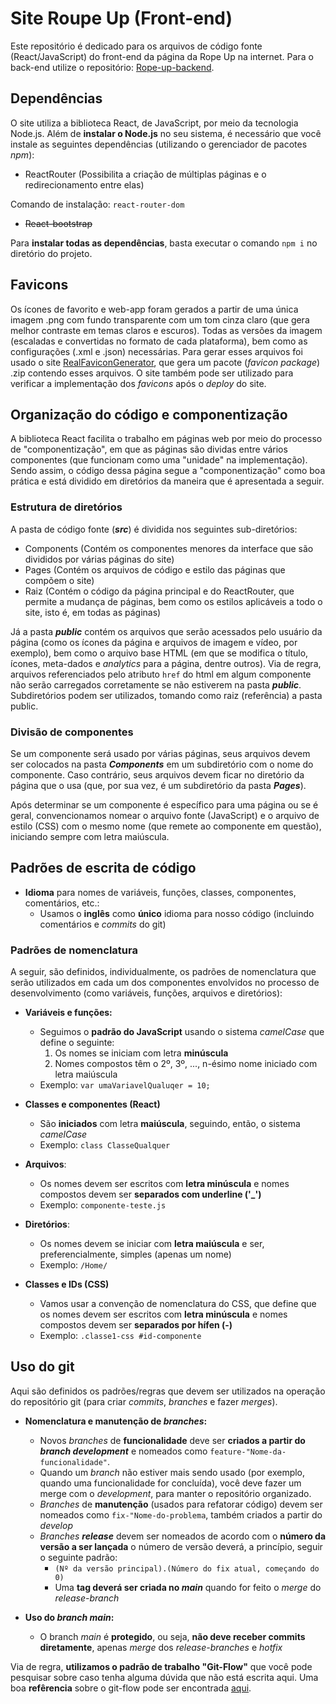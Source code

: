 # Site Roupe Up (Front-end)

Este repositório é dedicado para os arquivos de código fonte (React/JavaScript) do front-end da página da Rope Up na internet. Para o back-end utilize o repositório: [Rope-up-backend](https://github.com/heliorneto/Rope-up-backend).

## Dependências

O site utiliza a biblioteca React, de JavaScript, por meio da tecnologia Node.js. Além de **instalar o Node.js** no seu sistema, é necessário que você instale as seguintes dependências (utilizando o gerenciador de pacotes *npm*):

- ReactRouter (Possibilita a criação de múltiplas páginas e o redirecionamento entre elas)

Comando de instalação: `react-router-dom`

- ~~React-bootstrap~~

Para **instalar todas as dependências**, basta executar o comando `npm i` no diretório do projeto.

## Favicons

Os ícones de favorito e web-app foram gerados a partir de uma única imagem .png com fundo transparente com um tom cinza claro (que gera melhor contraste em temas claros e escuros). Todas as versões da imagem (escaladas e convertidas no formato de cada plataforma), bem como as configurações (.xml e .json) necessárias. Para gerar esses arquivos foi usado o site [RealFaviconGenerator](https://realfavicongenerator.net/), que gera um pacote (*favicon package*) .zip contendo esses arquivos. O site também pode ser utilizado para verificar a implementação dos *favicons* após o *deploy* do site.

## Organização do código e componentização

A biblioteca React facilita o trabalho em páginas web por meio do processo de "componentização", em que as páginas são dividas entre vários componentes (que funcionam como uma "unidade" na implementação). Sendo assim, o código dessa página segue a "componentização" como boa prática e está dividido em diretórios da maneira que é apresentada a seguir.

### Estrutura de diretórios

A pasta de código fonte (***src***) é dividida nos seguintes sub-diretórios:

- Components (Contém os componentes menores da interface que são divididos por várias páginas do site)
- Pages (Contém os arquivos de código e estilo das páginas que compõem o site)
- Raiz (Contém o código da página principal e do ReactRouter, que permite a mudança de páginas, bem como os estilos aplicáveis a todo o site, isto é, em todas as páginas)

Já a pasta ***public*** contém os arquivos que serão acessados pelo usuário da página (como os ícones da página e arquivos de imagem e vídeo, por exemplo), bem como o arquivo base HTML (em que se modifica o título, ícones, meta-dados e *analytics* para a página, dentre outros). Via de regra, arquivos referenciados pelo atributo `href` do html em algum componente não serão carregados corretamente se não estiverem na pasta ***public***. Subdiretórios podem ser utilizados, tomando como raiz (referência) a pasta public.

### Divisão de componentes

Se um componente será usado por várias páginas, seus arquivos devem ser colocados na pasta ***Components*** em um subdiretório com o nome do componente. Caso contrário, seus arquivos devem ficar no diretório da página que o usa (que, por sua vez, é um subdiretório da pasta ***Pages***).

Após determinar se um componente é específico para uma página ou se é geral, convencionamos nomear o arquivo fonte (JavaScript) e o arquivo de estilo (CSS) com o mesmo nome (que remete ao componente em questão), iniciando sempre com letra maiúscula.

## Padrões de escrita de código

- **Idioma** para nomes de variáveis, funções, classes, componentes, comentários, etc.:
  - Usamos o **inglês** como **único** idioma para nosso código (incluindo comentários e *commits* do git)

### Padrões de nomenclatura

A seguir, são definidos, individualmente, os padrões de nomenclatura que serão utilizados em cada um dos componentes envolvidos no processo de desenvolvimento (como variáveis, funções, arquivos e diretórios):

- **Variáveis e funções:**
  - Seguimos o **padrão do JavaScript** usando o sistema *camelCase* que define o seguinte:
    1. Os nomes se iniciam com letra **minúscula**
    2. Nomes compostos têm o 2º, 3º, ..., n-ésimo nome iniciado com letra maiúscula
  - Exemplo: `var umaVariavelQualuqer = 10;`

- **Classes e componentes (React)**
  - São **iniciados** com letra **maiúscula**, seguindo, então, o sistema *camelCase*
  - Exemplo: `class ClasseQualquer`

- **Arquivos**:
  - Os nomes devem ser escritos com **letra minúscula** e nomes compostos devem ser **separados com underline ('_')**
  - Exemplo: `componente-teste.js`

- **Diretórios**:
  - Os nomes devem se iniciar com **letra maiúscula** e ser, preferencialmente, simples (apenas um nome)
  - Exemplo: `/Home/`

- **Classes e IDs (CSS)**
  - Vamos usar a convenção de nomenclatura do CSS, que define que os nomes devem ser escritos com **letra minúscula** e nomes compostos devem ser **separados por hífen (-)**
  - Exemplo: `.classe1-css #id-componente`

## Uso do git

Aqui são definidos os padrões/regras que devem ser utilizados na operação do repositório git (para criar *commits*, *branches* e fazer *merges*).

- **Nomenclatura e manutenção de *branches*:**
  - Novos *branches* de **funcionalidade** deve ser **criados a partir do *branch development*** e nomeados como `feature-"Nome-da-funcionalidade"`.
  - Quando um *branch* não estiver mais sendo usado (por exemplo, quando uma funcionalidade for concluída), você deve fazer um merge com o *development*, para manter o repositório organizado.
  - *Branches* de **manutenção** (usados para refatorar código) devem ser nomeados como `fix-"Nome-do-problema`, também criados a partir do *develop*
  - *Branches* ***release*** devem ser nomeados de acordo com o **número da versão a ser lançada** o número de versão deverá, a princípio, seguir o seguinte padrão:
    - `(Nº da versão principal).(Número do fix atual, começando do 0)`
    - Uma **tag deverá ser criada no *main*** quando for feito o *merge* do *release-branch*

- **Uso do *branch main*:**
  - O branch *main* é **protegido**, ou seja, **não deve receber commits diretamente**, apenas *merge* dos *release-branches* e *hotfix*

Via de regra, **utilizamos o padrão de trabalho "Git-Flow"** que você pode pesquisar sobre caso tenha alguma dúvida que não está escrita aqui. Uma boa **refêrencia** sobre o git-flow pode ser encontrada [aqui](https://medium.com/trainingcenter/utilizando-o-fluxo-git-flow-e63d5e0d5e04).
